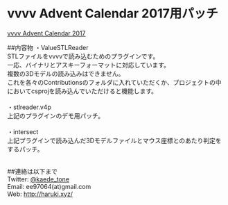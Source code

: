 # vvvv Advent Calendar 2017用パッチ
[vvvv Advent Calendar 2017](https://qiita.com/advent-calendar/2017/vvvv)

##内容物
・ValueSTLReader<br>
STLファイルをvvvvで読み込むためのプラグインです。<br>
一応、バイナリとアスキーフォーマットに対応しています。<br>
複数の3Dモデルの読み込みはできません。<br>
これを各々のContributionsのフォルダに入れていただくか、プロジェクトの中においてcsprojを読み込んでいただけると機能します。<br>
<br>
・stlreader.v4p<br>
上記のプラグインのデモ用パッチ。<br>
<br>
・intersect<br>
上記プラグインで読み込んだ3Dモデルファイルとマウス座標とのあたり判定をするパッチ。<br>
<br>

##連絡は以下まで<br>
Twitter: [@kaede_tone](https://twitter.com/kaede_tone)<br>
Email: ee97064(at)gmail.com<br>
Web: http://haruki.xyz/
